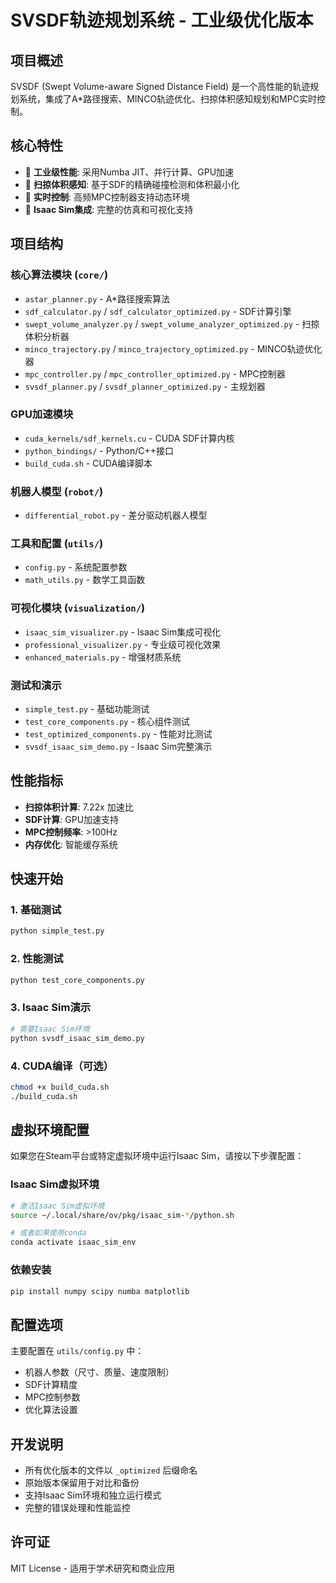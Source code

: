 # SVSDF轨迹规划系统 - 工业级优化版本

## 项目概述
SVSDF (Swept Volume-aware Signed Distance Field) 是一个高性能的轨迹规划系统，集成了A*路径搜索、MINCO轨迹优化、扫掠体积感知规划和MPC实时控制。

## 核心特性
- 🚀 **工业级性能**: 采用Numba JIT、并行计算、GPU加速
- 🎯 **扫掠体积感知**: 基于SDF的精确碰撞检测和体积最小化
- 🔄 **实时控制**: 高频MPC控制器支持动态环境
- 🎨 **Isaac Sim集成**: 完整的仿真和可视化支持

## 项目结构

### 核心算法模块 (`core/`)
- `astar_planner.py` - A*路径搜索算法
- `sdf_calculator.py` / `sdf_calculator_optimized.py` - SDF计算引擎
- `swept_volume_analyzer.py` / `swept_volume_analyzer_optimized.py` - 扫掠体积分析器
- `minco_trajectory.py` / `minco_trajectory_optimized.py` - MINCO轨迹优化器
- `mpc_controller.py` / `mpc_controller_optimized.py` - MPC控制器
- `svsdf_planner.py` / `svsdf_planner_optimized.py` - 主规划器

### GPU加速模块
- `cuda_kernels/sdf_kernels.cu` - CUDA SDF计算内核
- `python_bindings/` - Python/C++接口
- `build_cuda.sh` - CUDA编译脚本

### 机器人模型 (`robot/`)
- `differential_robot.py` - 差分驱动机器人模型

### 工具和配置 (`utils/`)
- `config.py` - 系统配置参数
- `math_utils.py` - 数学工具函数

### 可视化模块 (`visualization/`)
- `isaac_sim_visualizer.py` - Isaac Sim集成可视化
- `professional_visualizer.py` - 专业级可视化效果
- `enhanced_materials.py` - 增强材质系统

### 测试和演示
- `simple_test.py` - 基础功能测试
- `test_core_components.py` - 核心组件测试
- `test_optimized_components.py` - 性能对比测试
- `svsdf_isaac_sim_demo.py` - Isaac Sim完整演示

## 性能指标
- **扫掠体积计算**: 7.22x 加速比
- **SDF计算**: GPU加速支持
- **MPC控制频率**: >100Hz
- **内存优化**: 智能缓存系统

## 快速开始

### 1. 基础测试
```bash
python simple_test.py
```

### 2. 性能测试
```bash
python test_core_components.py
```

### 3. Isaac Sim演示
```bash
# 需要Isaac Sim环境
python svsdf_isaac_sim_demo.py
```

### 4. CUDA编译（可选）
```bash
chmod +x build_cuda.sh
./build_cuda.sh
```

## 虚拟环境配置

如果您在Steam平台或特定虚拟环境中运行Isaac Sim，请按以下步骤配置：

### Isaac Sim虚拟环境
```bash
# 激活Isaac Sim虚拟环境
source ~/.local/share/ov/pkg/isaac_sim-*/python.sh

# 或者如果使用conda
conda activate isaac_sim_env
```

### 依赖安装
```bash
pip install numpy scipy numba matplotlib
```

## 配置选项

主要配置在 `utils/config.py` 中：
- 机器人参数（尺寸、质量、速度限制）
- SDF计算精度
- MPC控制参数
- 优化算法设置

## 开发说明

- 所有优化版本的文件以 `_optimized` 后缀命名
- 原始版本保留用于对比和备份
- 支持Isaac Sim环境和独立运行模式
- 完整的错误处理和性能监控

## 许可证
MIT License - 适用于学术研究和商业应用
